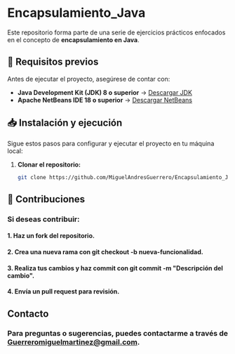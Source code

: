 # Encapsulamiento_Java

Este repositorio forma parte de una serie de ejercicios prácticos enfocados en el concepto de **encapsulamiento en Java**.  

## 🚀 Requisitos previos  

Antes de ejecutar el proyecto, asegúrese de contar con:  

- **Java Development Kit (JDK) 8 o superior** → [Descargar JDK](https://www.oracle.com/java/technologies/javase-jdk11-downloads.html)  
- **Apache NetBeans IDE 18 o superior** → [Descargar NetBeans](https://netbeans.apache.org/)  

## 📥 Instalación y ejecución  

Sigue estos pasos para configurar y ejecutar el proyecto en tu máquina local:  

1. **Clonar el repositorio:**  

   ```bash
   git clone https://github.com/MiguelAndresGuerrero/Encapsulamiento_Java.git

## 🤝 Contribuciones
### Si deseas contribuir:

#### 1. Haz un fork del repositorio.
#### 2. Crea una nueva rama con git checkout -b nueva-funcionalidad.
#### 3. Realiza tus cambios y haz commit con git commit -m "Descripción del cambio".
#### 4. Envía un pull request para revisión.
   
## Contacto
### Para preguntas o sugerencias, puedes contactarme a través de Guerreromiguelmartinez@gmail.com.
